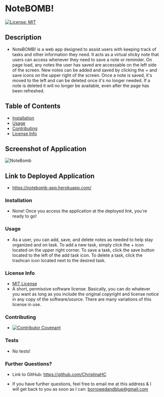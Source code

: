 # NoteBOMB!

  [![License: MIT](https://img.shields.io/badge/License-MIT-yellow.svg)](https://opensource.org/licenses/MIT)

  ## Description
  
  * NoteBOMB! is a web app designed to assist users with keeping track of tasks and other information they need. It acts as a virtual sticky note that users can access whenever they need to save a note or reminder. On page load, any notes the user has saved are accessable on the left side of the screen. New notes can be added and saved by clicking the + and save icons on the upper right of the screen. Once a note is saved, it's moved to the left and can be deleted once it's no longer needed. If a note is deleted it will no longer be available, even after the page has been refreshed.

  ## Table of Contents

  * [Installation](#installation)
  * [Usage](#usage)
  * [Contributing](#contributing)
  * [License Info](#license-info)

  ## Screenshot of Application
  
  ![NoteBomb](https://user-images.githubusercontent.com/92480050/160701782-014d2443-e6a1-460a-8941-28496839a5e6.jpg)

  ## Link to Deployed Application
  * https://notebomb-app.herokuapp.com/

  ### Installation
  
  * None! Once you access the application at the deployed link, you're ready to go!

  ### Usage

  * As a user, you can add, save, and delete notes as needed to help stay organized and on task. To add a new task, simply click the + icon located on the upper right corner. To save a task, click the save button located to the left of the add task icon. To delete a task, click the trashcan icon located next to the desired task.

  ### License Info

  * [MIT License](https://opensource.org/licenses/MIT)
  * A short, permissive software license. Basically, you can do whatever you want as long as you include the original copyright and license notice in any copy of the software/source.  There are many variations of this license in use.
  
  ### Contributing

  * [![Contributor Covenant](https://img.shields.io/badge/Contributor%20Covenant-2.1-4baaaa.svg)](code_of_conduct.md)

  ### Tests

  * No tests!

  ### Further Questions?

  * Link to GitHub: https://github.com/ChristinaHC

  * If you have further questions, feel free to email me at this address & I will get back to you as soon as I can: borrowedandblue@gmail.com 
